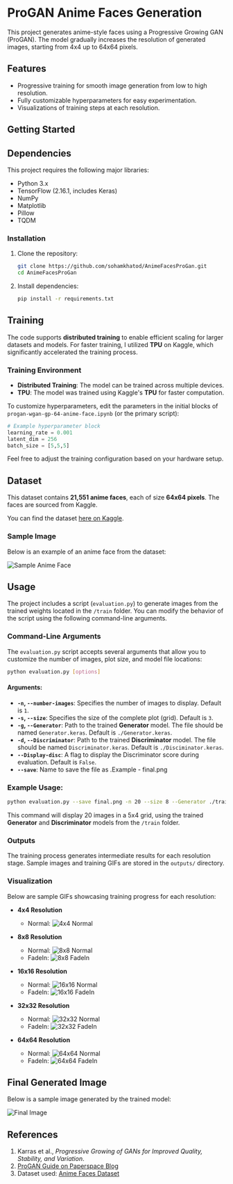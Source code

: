 # ProGAN Anime Faces Generation

This project generates anime-style faces using a Progressive Growing GAN (ProGAN). The model gradually increases the resolution of generated images, starting from 4x4 up to 64x64 pixels.  

## Features
- Progressive training for smooth image generation from low to high resolution.
- Fully customizable hyperparameters for easy experimentation.
- Visualizations of training steps at each resolution.

## Getting Started

## Dependencies
This project requires the following major libraries:

- Python 3.x
- TensorFlow (2.16.1, includes Keras)
- NumPy
- Matplotlib
- Pillow
- TQDM

### Installation
1. Clone the repository:
   ```bash
   git clone https://github.com/sohamkhatod/AnimeFacesProGan.git
   cd AnimeFacesProGan
   ```
2. Install dependencies:
   ```bash
   pip install -r requirements.txt
   ```


## Training

The code supports **distributed training** to enable efficient scaling for larger datasets and models. For faster training, I utilized **TPU** on Kaggle, which significantly accelerated the training process.

### Training Environment
- **Distributed Training**: The model can be trained across multiple devices.
- **TPU**: The model was trained using Kaggle's **TPU** for faster computation.

To customize hyperparameters, edit the parameters in the initial blocks of `progan-wgan-gp-64-anime-face.ipynb` (or the primary script):
```python
# Example hyperparameter block
learning_rate = 0.001
latent_dim = 256
batch_size = [5,5,5]
```

Feel free to adjust the training configuration based on your hardware setup.


## Dataset

This dataset contains **21,551 anime faces**, each of size **64x64 pixels**. The faces are sourced from Kaggle. 

You can find the dataset [here on Kaggle]([https://www.kaggle.com](https://www.kaggle.com/datasets/soumikrakshit/anime-faces)).

### Sample Image
Below is an example of an anime face from the dataset:

![Sample Anime Face](train/dataset/traindataset.png)

## Usage

The project includes a script (`evaluation.py`) to generate images from the trained weights located in the `/train` folder. You can modify the behavior of the script using the following command-line arguments.

### Command-Line Arguments

The `evaluation.py` script accepts several arguments that allow you to customize the number of images, plot size, and model file locations:

```bash
python evaluation.py [options]
```

#### Arguments:
- **`-n`, `--number-images`**: Specifies the number of images to display. Default is `1`.
- **`-s`, `--size`**: Specifies the size of the complete plot (grid). Default is `3`.
- **`-g`, `--Generator`**: Path to the trained **Generator** model. The file should be named `Generator.keras`. Default is `./Generator.keras`.
- **`-d`, `--Discriminator`**: Path to the trained **Discriminator** model. The file should be named `Discriminator.keras`. Default is `./Disciminator.keras`.
- **`--Display-disc`**: A flag to display the Discriminator score during evaluation. Default is `False`.
- **`--save`**: Name to save the file as .Example - final.png

### Example Usage:
```bash
python evaluation.py --save final.png -n 20 --size 8 --Generator ./train/Generator.keras --Discriminator ./train/Disciminator.keras 
```

This command will display 20 images in a 5x4 grid, using the trained **Generator** and **Discriminator** models from the `/train` folder.

### Outputs
The training process generates intermediate results for each resolution stage. Sample images and training GIFs are stored in the `outputs/` directory.

### Visualization
Below are sample GIFs showcasing training progress for each resolution:

- **4x4 Resolution**
  - Normal: ![4x4 Normal](train/images/gif/output_normal_4x4.gif)
  

- **8x8 Resolution**
  - Normal: ![8x8 Normal](train/images/gif/output_normal_8x8.gif)
  - FadeIn: ![8x8 FadeIn](train/images/gif/output_fadein_8x8.gif)

- **16x16 Resolution**
  - Normal: ![16x16 Normal](train/images/gif/output_normal_16x16.gif)
  - FadeIn: ![16x16 FadeIn](train/images/gif/output_fadein_16x16.gif)

- **32x32 Resolution**
  - Normal: ![32x32 Normal](train/images/gif/output_normal_32x32.gif)
  - FadeIn: ![32x32 FadeIn](train/images/gif/output_fadein_32x32.gif)

- **64x64 Resolution**
  - Normal: ![64x64 Normal](train/images/gif/output_normal_64x64.gif)
  - FadeIn: ![64x64 FadeIn](train/images/gif/output_fadein_64x64.gif)



## Final Generated Image

Below is a sample image generated by the trained model:

![Final Image](train/final.png)



## References
1. Karras et al., *Progressive Growing of GANs for Improved Quality, Stability, and Variation*.
2. [ProGAN Guide on Paperspace Blog](https://blog.paperspace.com/progan/#developing-the-progan-model-architecture)
3. Dataset used: [Anime Faces Dataset](https://www.kaggle.com/datasets/soumikrakshit/anime-faces)
  
